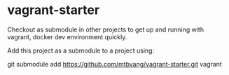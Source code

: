 # vagrant-starter
Checkout as submodule in other projects to get up and running with vagrant, docker dev environment quickly.

Add this project as a submodule to a project using:

git submodule add https://github.com/mtbvang/vagrant-starter.git vagrant
